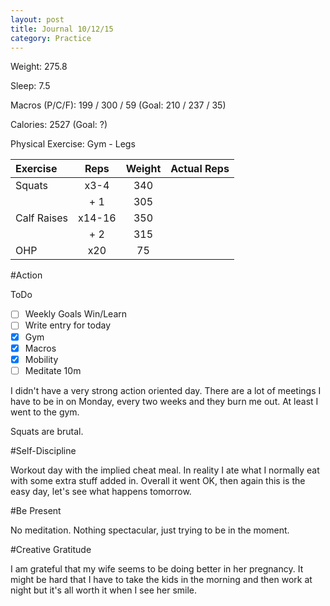 ```yaml
---
layout: post
title: Journal 10/12/15
category: Practice
---
```


Weight: 275.8

Sleep: 7.5

Macros (P/C/F): 199 / 300 / 59 (Goal: 210 / 237 / 35)

Calories: 2527 (Goal: ?)

Physical Exercise: Gym - Legs


| Exercise         | Reps                | Weight      | Actual Reps |
| :--------------- | :-----------------: | :---------: | :-------: |
| Squats        | x3-4                | 340         |  |
|                  | + 1                 | 305 | |
| Calf Raises            | x14-16  | 350  |  |
|                  | + 2                 |  315  |  |
| OHP | x20                  | 75         |  |


#Action

ToDo

- [ ] Weekly Goals Win/Learn
- [ ] Write entry for today
- [x] Gym
- [x] Macros
- [x] Mobility
- [ ] Meditate 10m

I didn't have a very strong action oriented day. There are a lot of meetings I have to be in on Monday, every two weeks and they burn me out. At least I went to the gym.

Squats are brutal.

#Self-Discipline

Workout day with the implied cheat meal. In reality I ate what I normally eat with some extra stuff added in. Overall it went OK, then again this is the easy day, let's see what happens tomorrow.

#Be Present

No meditation. Nothing spectacular, just trying to be in the moment.

#Creative Gratitude

I am grateful that my wife seems to be doing better in her pregnancy. It might be hard that I have to take the kids in the morning and then work at night but it's all worth it when I see her smile.
